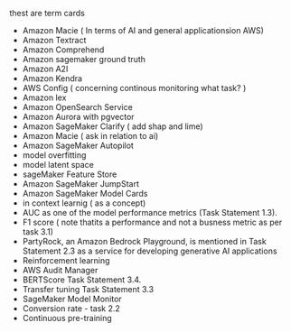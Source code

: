 thest are term cards

- Amazon Macie ( In terms of AI and general applicationsion AWS)
- Amazon Textract 
- Amazon Comprehend
- Amazon sagemaker ground truth
- Amazon A2I
- Amazon Kendra
- AWS Config ( concerning continous monitoring  what task? )
- Amazon lex
- Amazon OpenSearch Service
- Amazon Aurora with pgvector
- Amazon SageMaker Clarify ( add shap and lime)
- Amazon Macie  ( ask in relation to ai)
- Amazon SageMaker Autopilot 
- model overfitting
- model latent space
- sageMaker Feature Store
- Amazon SageMaker JumpStart
- Amazon SageMaker Model Cards
- in context learnig ( as a concept)
- AUC as one of the model performance metrics (Task Statement 1.3).
- F1 score ( note thatits a performance and not a busness metric as per task 3.1)
- PartyRock, an Amazon Bedrock Playground, is mentioned in Task Statement 2.3 as a service for developing generative AI applications
- Reinforcement learning
- AWS Audit Manager
- BERTScore Task Statement 3.4.
- Transfer tuning  Task Statement 3.3
- SageMaker Model Monitor 
- Conversion rate - task 2.2
- Continuous pre-training
